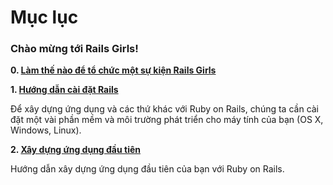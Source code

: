 # Mục lục

### Chào mừng tới Rails Girls!

**0. [Làm thế nào để tổ chức một sự kiện Rails Girls](welcome/guide.md)**

**1. [Hướng dẫn cài đặt Rails](welcome/install.md)**

Để xây dựng ứng dụng và các thứ khác với Ruby on Rails, chúng ta cần cài đặt một vài phần mềm và môi trường phát triển cho máy tính của bạn (OS X, Windows, Linux).

**2. [Xây dựng ứng dụng đầu tiên](welcome/app.md)**

Hướng dẫn xây dựng ứng dụng đầu tiên của bạn với Ruby on Rails.